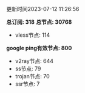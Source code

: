 更新时间2023-07-12 11:26:56

**总订阅: 318**
**总节点: 30768**
- vless节点: 114

**google ping有效节点: 800**
- v2ray节点: 644
- ss节点: 79
- trojan节点: 70
- ssr节点: 7
